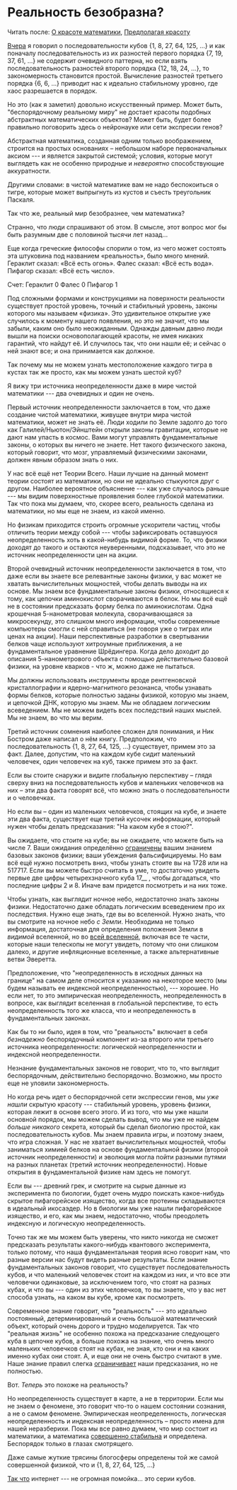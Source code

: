 # Реальность безобразна?
Читать после: [О красоте математики](http://lesswrong.ru/w/%D0%9E_%D0%BA%D1%80%D0%B0%D1%81%D0%BE%D1%82%D0%B5_%D0%BC%D0%B0%D1%82%D0%B5%D0%BC%D0%B0%D1%82%D0%B8%D0%BA%D0%B8), [Предполагая красоту](http://lesswrong.ru/w/%D0%9F%D1%80%D0%B5%D0%B4%D0%BF%D0%BE%D0%BB%D0%B0%D0%B3%D0%B0%D1%8F_%D0%BA%D1%80%D0%B0%D1%81%D0%BE%D1%82%D1%83)

[Вчера](http://lesswrong.ru/w/%D0%9F%D1%80%D0%B5%D0%B4%D0%BF%D0%BE%D0%BB%D0%B0%D0%B3%D0%B0%D1%8F_%D0%BA%D1%80%D0%B0%D1%81%D0%BE%D1%82%D1%83) я говорил о последовательности кубов {1, 8, 27, 64, 125, ...} и как поначалу последовательность из их разностей первого порядка {7, 19, 37, 61, ...} не содержит очевидного паттерна, но если взять последовательность разностей второго порядка {12, 18, 24, ...}, то закономерность становится простой. Вычисление разностей третьего порядка {6, 6, ...} приводит нас к идеально стабильному уровню, где хаос разрешается в порядок.

Но это (как я заметил) довольно искусственный пример. Может быть, "беспорядочному реальному миру" не достает красоты подобных абстрактных математических объектов? Может быть, будет более правильно поговорить здесь о нейронауке или сети экспресии генов?
 

Абстрактная математика, созданная одним только воображением, строится на простых основаниях – небольшом наборе первоначальных аксиом --- и является закрытой системой; условия, которые могут выглядеть как не особенно природные и _невероятно_ способствующие аккуратности. 

Другими словами: в чистой математике вам не надо беспокоиться о тигре, которые может выпрыгнуть из кустов и съесть треугольник Паскаля.

Так что же, реальный мир безобразнее, чем математика?

Странно, что люди спрашивают об этом. В смысле, этот вопрос мог бы быть разумным две с половиной тысячи лет назад...

Еще когда греческие философы спорили о том, из чего может состоять эта штуковина под названием «реальность», было много мнений. Гераклит сказал: «Всё есть огонь». Фалес сказал: «Всё есть вода». Пифагор сказал: «Всё есть число». 

Счет: Гераклит 0 Фалес 0 Пифагор 1

Под сложными формами и конструкциями на поверхности реальности существует простой уровень, точный и стабильный уровень, законы которого мы называем «физика». Это удивительное открытие уже случилось к моменту нашего появления, но это не значит, что мы забыли, каким оно было неожиданным. Однажды давным давно люди вышли на поиски основополагающей красоты, не имея никаких гарантий, что найдут её. И случилось так, что они нашли её; и сейчас о ней знают все; и она принимается как должное.

Так почему мы не можем узнать местоположение каждого тигра в кустах так же просто, как мы можем узнать шестой куб?

Я вижу три источника неопределенности даже в мире чистой математики --- два очевидных и один не очень.

Первый источник неопределенности заключается в том, что даже создание чистой математики, живущее внутри мира чистой математики, может не знать её. Люди ходили по Земле задолго до того как Галилей/Ньютон/Эйнштейн открыли законы гравитации, которые не дают нам упасть в космос. Вами могут управлять фундаментальные законы, о которых вы ничего не знаете. Нет такого физического закона, который говорит, что мозг, управляемый физическими законами, должен явным образом знать о них.

У нас всё ещё нет Теории Всего. Наши лучшие на данный момент теории состоят из математики, но они не идеально стыкуются друг с другом. Наиболее вероятное объяснение --- как уже случалось раньше --- мы видим поверхностные проявления более глубокой математики. Так что пока мы думаем, что, скорее всего, реальность сделана из математики, но мы еще не знаем, из какой именно. 

Но физикам приходится строить огромные ускорители частиц, чтобы отличить теории между собой --- чтобы зафиксировать оставшуюся неопределенность хоть в какой-нибудь видимой форме. То, что физики доходят до такого и остаются неуверенными, подсказывает, что это не источник неопределенности цен на акции. 

Второй очевидный источник неопределенности заключается в том, что даже если вы знаете все релевантные законы физики, у вас может не хватать вычислительных мощностей, чтобы делать выводы на их основе. Мы знаем все фундаментальные законы физики, относящиеся к тому, как цепочки аминокислот сворачиваются в белок. Но мы всё ещё не в состоянии предсказать форму белка по аминокислотам. Одна крошечная 5-нанометровая молекула, сворачивающаяся за микросекунду, это слишком много информации, чтобы современные компьютеры смогли с ней справиться (не говоря уже о тиграх или ценах на акции). Наши перспективные разработки в свертывании белков чаще используют хитроумные приближения, а не фундаментальное уравнение Шрёдингера. Когда дело доходит до описания 5-нанометрового объекта с помощью действительно базовой физики, на уровне кварков - что ж, можно даже не пытаться.

Мы должны использовать инструменты вроде рентгеновской кристаллографии и ядерно-магнитного резонанса, чтобы узнавать формы белков, которые полностью заданы физикой, которую мы знаем, и цепочкой ДНК, которую мы знаем. Мы не обладаем логическим всеведением. Мы не можем видеть всех последствий наших мыслей. Мы не знаем, во что мы верим.

Третий источник сомнения наиболее сложен для понимания, и Ник Бостром даже написал о нём книгу. Предположим, что последовательность {1, 8, 27, 64, 125, ...} существует, примем это за факт. Далее, допустим, что на каждом кубе сидит маленький человечек, один человечек на куб, также примем это за факт.

Если вы стоите снаружи и видите глобальную перспективу – глядя сверху вниз на последовательность кубов и маленьких человечков на них – эти два факта говорят всё, что можно знать о последовательности и о человечках.

Но если вы – один из маленьких человечков, стоящих на кубе, и знаете эти два факта, существует еще третий кусочек информации, который нужен чтобы делать предсказания: "На каком кубе я стою?".

Вы ожидаете, что стоите на кубе; вы не ожидаете, что можете быть на числе 7. Ваши ожидания определённо [ограничены](http://lesswrong.ru/w/%D0%A3%D0%B1%D0%B5%D0%B6%D0%B4%D0%B5%D0%BD%D0%B8%D1%8F_%D0%B4%D0%BE%D0%BB%D0%B6%D0%BD%D1%8B_%D0%BE%D0%BA%D1%83%D0%BF%D0%B0%D1%82%D1%8C%D1%81%D1%8F) вашим знанием базовых законов физики; ваши убеждения фальсифицируемы. Но вам всё ещё нужно посмотреть вниз, чтобы узнать стоите вы на 1728 или на 517717. Если вы можете быстро считать в уме, то достаточно увидеть первые две цифры четырехзначного куба 17__ , чтобы догадаться, что последние цифры 2 и 8. Иначе вам придется посмотреть и на них тоже. 

Чтобы узнать, как выглядит ночное небо, недостаточно знать законы физики. Недостаточно даже обладать логическим всеведением про их последствия. Нужно еще знать, где вы во вселенной. Нужно знать, что вы смотрите на ночное небо _с Земли_. Необходима не только информация, достаточная для определения положения Земли в _видимой_ вселенной, но во [всей вселенной](http://space.mit.edu/home/tegmark/crazy.html), включая все те части, которые наши телескопы не могут увидеть, потому что они слишком далеко, и другие инфляционные вселенные, а также альтернативные ветви Эверетта.

Предположение, что "неопределенность в исходных данных на границе" на самом деле относится к указанию на некоторое место (мы будем называть ее индексной неопределенностью), --- хорошее. Но если нет, то это эмпирическая неопределенность, неопределенность в вопросе, как выглядит вселенная в глобальной перспективе, то есть неопределенность того же класса, что и неопределенность в фундаментальных законах.

Как бы то ни было, идея в том, что "реальность" включает в себя _безнадежно_ беспорядочный компонент из-за второго или третьего источника неопределенности: логической неопределенности и индексной неопределенности.

Незнание фундаментальных законов не говорит, что то, что выглядит беспорядочным, действительно беспорядочно. Возможно, мы просто еще не уловили закономерность.

Но когда речь идет о беспорядочной сети экспрессии генов, мы _уже нашли_ скрытую красоту --- стабильный уровень, уровень физики, которая лежит в основе всего этого. И из того, что мы уже нашли основной порядок, мы можем сделать вывод, что мы уже не найдем _больше никакого_ секрета, который бы сделал биологию простой, как последовательность кубов. Мы знаем правила игры, и поэтому знаем, что игра сложная. У нас не хватает вычислительных мощностей, чтобы заниматься химией белков на основе фундаментальной физики (второй источник неопределенности) и эволюция могла пойти разными путями на разных планетах (третий источник неопределенности). Новые открытия в фундаментальной физике нам здесь не помогут. 

Если вы --- древний грек, и смотрите на сырые данные из эксперимента по биологии, будет очень мудро поискать какое-нибудь скрытое пифагорейское изящество, когда все протеины складываются в идеальный икосаэдер. Но в биологии мы уже нашли пифагорейское изящество, и его, как мы знаем, недостаточно, чтобы преодолеть индексную и логическую неопределенность.

Точно так же мы можем быть уверены, что никто никогда не сможет предсказать результаты какого-нибудь квантового эксперимента, только потому, что наша фундаментальная теория ясно говорит нам, что разные версии нас будут видеть разные результаты. Если знание фундаментальных законов говорит, что существует последовательность кубов, и что маленький человечек стоит на каждом из них, и что все эти человечки одинаковые, за исключением того, что стоят на разных кубах, и что вы --- один из этих человечков, то вы знаете, что у вас нет способа узнать, на каком вы кубе, кроме как посмотреть. 

Современное знание говорит, что "реальность" --- это идеально постоянный, детерминированный и очень большой математический объект, который очень дорого и трудно моделируется. Так что "реальная жизнь" не особенно похожа на предсказание следующего куба в цепочке кубов, а больше похожа на знание, что очень много маленьких человечков стоят на кубах, не зная, кто они и на каких именно кубах они стоят. А, и еще они не очень быстро считают в уме. Наше знание правил слегка [ограничивает](http://lesswrong.ru/w/%D0%A3%D0%B1%D0%B5%D0%B6%D0%B4%D0%B5%D0%BD%D0%B8%D1%8F_%D0%B4%D0%BE%D0%BB%D0%B6%D0%BD%D1%8B_%D0%BE%D0%BA%D1%83%D0%BF%D0%B0%D1%82%D1%8C%D1%81%D1%8F) наши предсказания, но не полностью. 

Вот. _Теперь_ это похоже на реальность?

Но неопределенность существует в карте, а не в территории. Если мы не знаем о феномене, это говорит что-то о нашем состоянии сознания, а не о самом феномене. Эмпирическая неопределенность, логическая неопределенность и индексная неопределенность – просто имена для нашей неразберихи. Пока мы все равно думаем, что мир состоит из математики, а математика [совершенно стабильна](http://lesswrong.ru/w/%D0%A3%D0%BD%D0%B8%D0%B2%D0%B5%D1%80%D1%81%D0%B0%D0%BB%D1%8C%D0%BD%D1%8B%D0%B9_%D0%B7%D0%B0%D0%BA%D0%BE%D0%BD) и определена. Беспорядок только в глазах смотрящего.

Даже самые жуткие трясины блогосферы определены той же самой совершенной физикой, что и {1, 8, 27, 64, 125, ...}

[Так что](https://www.youtube.com/watch?v=f99PcP0aFNE) интернет --- не огромная помойка... это серии кубов.
